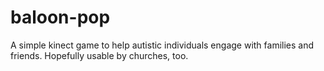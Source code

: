 # baloon-pop
A simple kinect game to help autistic individuals engage with families and friends. Hopefully usable by churches, too.
